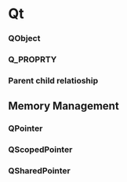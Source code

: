 # Qt
### QObject
### Q_PROPRTY

### Parent child relatioship

## Memory Management

### QPointer
### QScopedPointer
### QSharedPointer
